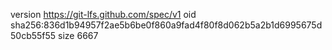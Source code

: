 version https://git-lfs.github.com/spec/v1
oid sha256:836d1b94957f2ae5b6be0f860a9fad4f80f8d062b5a2b1d6995675d50cb55f55
size 6667
